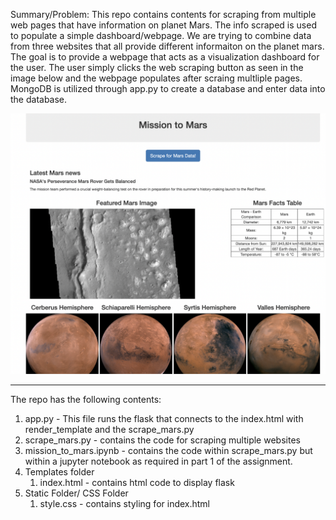 
Summary/Problem: This repo contains contents for scraping from multiple web pages that have information on planet Mars. The info scraped is used to populate a simple dashboard/webpage. We are trying to combine data from three websites that all provide different informaiton on the planet mars. The goal is to provide a webpage that acts as a visualization dashboard for the user. The user simply clicks the web scraping button as seen in the image below and the webpage populates after scraing multliple pages. MongoDB is utilized through app.py to create a database and enter data into the database.

![image1](images/screenshot.png)

***
The repo has the following contents:
1. app.py - This file runs the flask that connects to the index.html with render_template and the scrape_mars.py
2. scrape_mars.py - contains the code for scraping multiple websites
3. mission_to_mars.ipynb - contains the code within scrape_mars.py but within a jupyter notebook as required in part 1 of the assignment.
4. Templates folder
    1. index.html - contains html code to display flask
5. Static Folder/ CSS Folder
    1. style.css - contains styling for index.html

